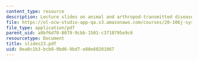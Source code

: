 ```yaml
---
content_type: resource
description: Lecture slides on animal and arthropod-transmitted diseases.
file: https://ol-ocw-studio-app-qa.s3.amazonaws.com/courses/20-106j-systems-microbiology-fall-2006/0ea0c1b3bcb89bd69bd7e80e60201067_slides23.pdf
file_type: application/pdf
parent_uid: a9bf6d70-8079-9cbb-1501-c3710795e9c6
resourcetype: Document
title: slides23.pdf
uid: 0ea0c1b3-bcb8-9bd6-9bd7-e80e60201067
---
```

